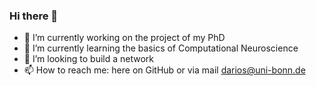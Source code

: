 ### Hi there 👋

- 🔭 I’m currently working on the project of my PhD
- 🧠 I’m currently learning the basics of Computational Neuroscience
- 👯 I’m looking to build a network
- 📫 How to reach me: here on GitHub or via mail darios@uni-bonn.de

